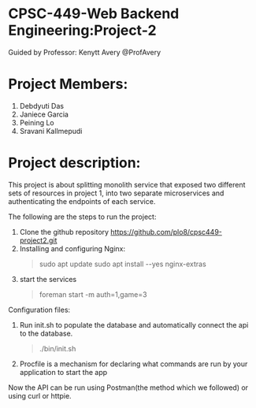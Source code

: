 # CPSC-449-Web Backend Engineering:Project-2

Guided by Professor: Kenytt Avery @ProfAvery

# Project Members:

1. Debdyuti Das
2. Janiece Garcia
3. Peining Lo
4. Sravani Kallmepudi

# Project description: 

This project is about splitting monolith service that exposed two different sets of resources in project 1, into two separate microservices and authenticating the endpoints of each service.

The following are the steps to run the project:
1. Clone the github repository https://github.com/plo8/cpsc449-project2.git
2. Installing and configuring Nginx:
    > sudo apt update
    > sudo apt install --yes nginx-extras
3. start the services    
    > foreman start -m auth=1,game=3   

Configuration files:
1. Run init.sh to populate the database and automatically connect the api to the database. 
    > ./bin/init.sh
2. Procfile is a mechanism for declaring what commands are run by your application to start the app 

Now the API can be run using Postman(the method which we followed) or using curl or httpie.
